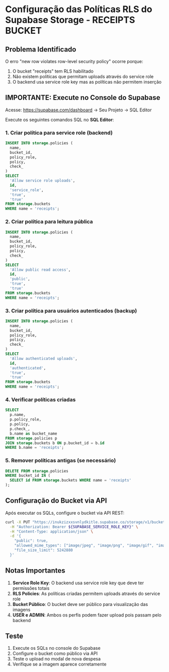 # Configuração das Políticas RLS do Supabase Storage - RECEIPTS BUCKET

## Problema Identificado
O erro "new row violates row-level security policy" ocorre porque:
1. O bucket "receipts" tem RLS habilitado
2. Não existem políticas que permitam uploads através do service role
3. O backend usa service role key mas as políticas não permitem inserção

## IMPORTANTE: Execute no Console do Supabase
Acesse: https://supabase.com/dashboard → Seu Projeto → SQL Editor

Execute os seguintes comandos SQL no **SQL Editor**:

### 1. Criar política para service role (backend)
```sql
INSERT INTO storage.policies (
  name, 
  bucket_id, 
  policy_role, 
  policy, 
  check_
) 
SELECT 
  'Allow service role uploads', 
  id, 
  'service_role', 
  'true', 
  'true' 
FROM storage.buckets 
WHERE name = 'receipts';
```

### 2. Criar política para leitura pública
```sql
INSERT INTO storage.policies (
  name, 
  bucket_id, 
  policy_role, 
  policy, 
  check_
) 
SELECT 
  'Allow public read access', 
  id, 
  'public', 
  'true', 
  'true' 
FROM storage.buckets 
WHERE name = 'receipts';
```

### 3. Criar política para usuários autenticados (backup)
```sql
INSERT INTO storage.policies (
  name, 
  bucket_id, 
  policy_role, 
  policy, 
  check_
) 
SELECT 
  'Allow authenticated uploads', 
  id, 
  'authenticated', 
  'true', 
  'true' 
FROM storage.buckets 
WHERE name = 'receipts';
```

### 4. Verificar políticas criadas
```sql
SELECT 
  p.name,
  p.policy_role,
  p.policy,
  p.check_,
  b.name as bucket_name
FROM storage.policies p
JOIN storage.buckets b ON p.bucket_id = b.id
WHERE b.name = 'receipts';
```

### 5. Remover políticas antigas (se necessário)
```sql
DELETE FROM storage.policies 
WHERE bucket_id IN (
  SELECT id FROM storage.buckets WHERE name = 'receipts'
);
```

## Configuração do Bucket via API

Após executar os SQLs, configure o bucket via API REST:

```bash
curl -X PUT "https://inukzizxxsvnlydkitle.supabase.co/storage/v1/bucket/receipts" \
  -H "Authorization: Bearer ${SUPABASE_SERVICE_ROLE_KEY}" \
  -H "Content-Type: application/json" \
  -d '{
    "public": true,
    "allowed_mime_types": ["image/jpeg", "image/png", "image/gif", "image/webp"],
    "file_size_limit": 5242880
  }'
```

## Notas Importantes

1. **Service Role Key**: O backend usa service role key que deve ter permissões totais
2. **RLS Policies**: As políticas criadas permitem uploads através do service role
3. **Bucket Público**: O bucket deve ser público para visualização das imagens
4. **USER e ADMIN**: Ambos os perfis podem fazer upload pois passam pelo backend

## Teste

1. Execute os SQLs no console do Supabase
2. Configure o bucket como público via API
3. Teste o upload no modal de nova despesa
4. Verifique se a imagem aparece corretamente